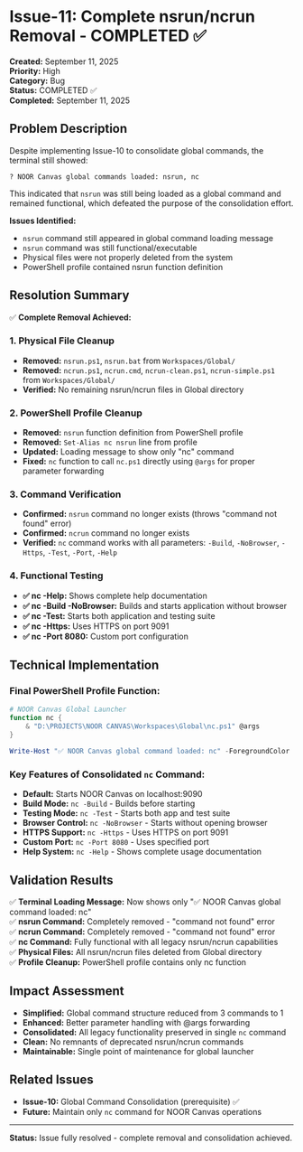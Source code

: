 # Issue-11: Complete nsrun/ncrun Removal - COMPLETED ✅

**Created:** September 11, 2025  
**Priority:** High  
**Category:** Bug  
**Status:** COMPLETED ✅  
**Completed:** September 11, 2025

## **Problem Description**

Despite implementing Issue-10 to consolidate global commands, the terminal still showed:
```
? NOOR Canvas global commands loaded: nsrun, nc
```

This indicated that `nsrun` was still being loaded as a global command and remained functional, which defeated the purpose of the consolidation effort.

**Issues Identified:**
- `nsrun` command still appeared in global command loading message
- `nsrun` command was still functional/executable  
- Physical files were not properly deleted from the system
- PowerShell profile contained nsrun function definition

## **Resolution Summary**

✅ **Complete Removal Achieved:**

### 1. Physical File Cleanup
- **Removed:** `nsrun.ps1`, `nsrun.bat` from `Workspaces/Global/`
- **Removed:** `ncrun.ps1`, `ncrun.cmd`, `ncrun-clean.ps1`, `ncrun-simple.ps1` from `Workspaces/Global/`
- **Verified:** No remaining nsrun/ncrun files in Global directory

### 2. PowerShell Profile Cleanup
- **Removed:** `nsrun` function definition from PowerShell profile
- **Removed:** `Set-Alias nc nsrun` line from profile
- **Updated:** Loading message to show only "nc" command
- **Fixed:** `nc` function to call `nc.ps1` directly using `@args` for proper parameter forwarding

### 3. Command Verification
- **Confirmed:** `nsrun` command no longer exists (throws "command not found" error)
- **Confirmed:** `ncrun` command no longer exists  
- **Verified:** `nc` command works with all parameters: `-Build`, `-NoBrowser`, `-Https`, `-Test`, `-Port`, `-Help`

### 4. Functional Testing
- **✅ nc -Help:** Shows complete help documentation
- **✅ nc -Build -NoBrowser:** Builds and starts application without browser
- **✅ nc -Test:** Starts both application and testing suite
- **✅ nc -Https:** Uses HTTPS on port 9091
- **✅ nc -Port 8080:** Custom port configuration

## **Technical Implementation**

### Final PowerShell Profile Function:
```powershell
# NOOR Canvas Global Launcher
function nc {
    & "D:\PROJECTS\NOOR CANVAS\Workspaces\Global\nc.ps1" @args
}

Write-Host "✅ NOOR Canvas global command loaded: nc" -ForegroundColor Green
```

### Key Features of Consolidated `nc` Command:
- **Default:** Starts NOOR Canvas on localhost:9090
- **Build Mode:** `nc -Build` - Builds before starting
- **Testing Mode:** `nc -Test` - Starts both app and test suite  
- **Browser Control:** `nc -NoBrowser` - Starts without opening browser
- **HTTPS Support:** `nc -Https` - Uses HTTPS on port 9091
- **Custom Port:** `nc -Port 8080` - Uses specified port
- **Help System:** `nc -Help` - Shows complete usage documentation

## **Validation Results**

✅ **Terminal Loading Message:** Now shows only "✅ NOOR Canvas global command loaded: nc"  
✅ **nsrun Command:** Completely removed - "command not found" error  
✅ **ncrun Command:** Completely removed - "command not found" error  
✅ **nc Command:** Fully functional with all legacy nsrun/ncrun capabilities  
✅ **Physical Files:** All nsrun/ncrun files deleted from Global directory  
✅ **Profile Cleanup:** PowerShell profile contains only nc function  

## **Impact Assessment**

- **Simplified:** Global command structure reduced from 3 commands to 1
- **Enhanced:** Better parameter handling with @args forwarding  
- **Consolidated:** All legacy functionality preserved in single `nc` command
- **Clean:** No remnants of deprecated nsrun/ncrun commands
- **Maintainable:** Single point of maintenance for global launcher

## **Related Issues**

- **Issue-10:** Global Command Consolidation (prerequisite) ✅
- **Future:** Maintain only `nc` command for NOOR Canvas operations

---
**Status:** Issue fully resolved - complete removal and consolidation achieved.
